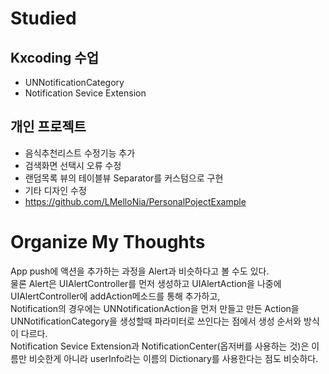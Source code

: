 # Studied

## Kxcoding 수업
- UNNotificationCategory
- Notification Sevice Extension

## 개인 프로젝트
- 음식추천리스트 수정기능 추가
- 검색화면 선택시 오류 수정
- 랜덤목록 뷰의 테이블뷰 Separator를 커스텀으로 구현
- 기타 디자인 수정
- https://github.com/LMelloNia/PersonalPojectExample

# Organize My Thoughts
App push에 액션을 추가하는 과정을 Alert과 비슷하다고 볼 수도 있다.  
물론 Alert은 UIAlertController를 먼저 생성하고 UIAlertAction을 나중에 UIAlertController에 addAction메소드를 통해 추가하고,  
Notification의 경우에는 UNNotificationAction을 먼저 만들고 만든 Action을 UNNotificationCategory을 생성할때 파라미터로 쓰인다는 점에서 생성 순서와 방식이 다르다.  
Notification Sevice Extension과 NotificationCenter(옵저버를 사용하는 것)은 이름만 비슷한게 아니라 userInfo라는 이름의 Dictionary를 사용한다는 점도 비슷하다.
